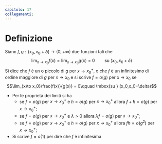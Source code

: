 ```yaml
---
capitolo: 17
collegamenti:
---
```

# Definizione
Siano $f,g:(x_0,x_0+\delta)\to(0,+\infty)$ due funzioni tali che 
$$\lim_{x\to x_0}f(x)=\lim_{x\to x_{0}}g(x)= 0\qquad \mbox{su } (x_0,x_0+\delta)$$
Si dice che $f$ è un o piccolo di $g$ per $x\to x_0^+$, o che $f$ è un infinitesimo di ordine maggiore di $g$ per $x\to x_0$ e si scrive $f=o(g)$ per $x\to x_0$ se
$$\lim_{x\to x_0}\frac{f(x)}{g(x)} = 0\qquad \mbox{su } (x_0,x_0+\delta)$$
- Per le proprietà dei limiti si ha
	- se $f = o(g)$ per $x\to x_0^+$ e $h = o(g)$ per $x\to x_0^+$ allora $f+h = o(g)$ per $x\to x_0^+$;
	- se $f = o(g)$ per $x\to x_0^+$ e $\lambda > 0$  allora $\lambda f = o(g)$ per $x\to x_0^+$;
	- se $f = o(g)$ per $x\to x_0^+$ e $h = o(g)$ per $x\to x_0^+$ allora $fh = o(g^2)$ per $x\to x_0^+$;
- Si scrive $f = o(1)$ per dire che $f$ è infinitesima.